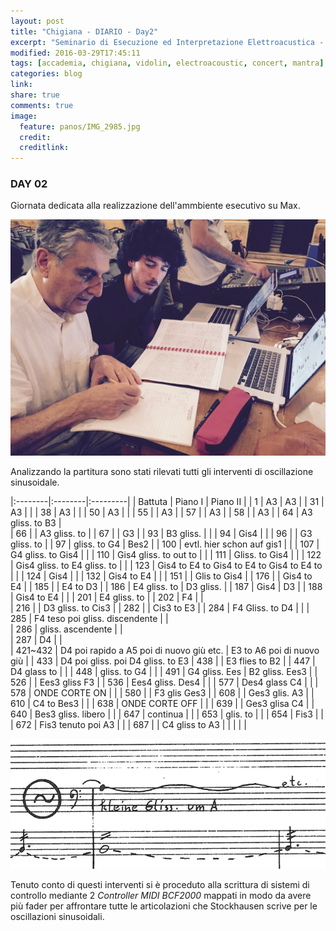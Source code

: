```yaml
---
layout: post
title: "Chigiana - DIARIO - Day2"
excerpt: "Seminario di Esecuzione ed Interpretazione Elettroacustica - Alvise Vidolin"
modified: 2016-03-29T17:45:11
tags: [accademia, chigiana, vidolin, electroacoustic, concert, mantra]
categories: blog
link:
share: true
comments: true
image:
  feature: panos/IMG_2985.jpg
  credit:
  creditlink:
---
```


### DAY 02

Giornata dedicata alla realizzazione dell'ammbiente esecutivo su Max.

![vidolin](images/2016-07-chigiana/IMG_3003.jpg)

Analizzando la partitura sono stati rilevati tutti gli interventi di
oscillazione sinusoidale.

|:--------|:--------|:---------|
| Battuta	| Piano I | Piano II |
| 1       | A3      | A3       |
| 31      | A3      |          |
| 38      | A3      |          |
| 50      | A3      |          |
| 55      |         | A3       |
| 57      |         | A3       |
| 58      |         | A3       |
| 64      | A3 gliss. to B3    |		
| 66			| | A3 gliss. to     |
| 67			| | G3               |
| 93	    | B3 gliss. |        |
| 94      | Gis4    |          |
| 96      | | G3 gliss. to     |
| 97      | gliss. to G4 | Bes2 |
| 100     |	evtl. hier schon auf gis1 | |
| 107     |	G4 gliss. to Gis4 | |
| 110	    | Gis4 gliss. to out to | |
| 111	    | Gliss. to Gis4 |   |
| 122     | Gis4 gliss. to E4 gliss. to | |
| 123     |	Gis4 to E4 to Gis4 to E4 to Gis4 to E4 to | |
| 124     | Gis4    |          |
| 132     | Gis4 to E4 |       |
| 151     | | Glis to Gis4     |
| 176     | | Gis4 to E4       |
| 185     | | E4 to D3         |
| 186     | E4 gliss. to | D3 gliss. |
| 187     | Gis4    | D3       |
| 188     | Gis4 to E4 |       |
| 201	    | E4 gliss. to       |
| 202	    | F4 |               |		
| 216	    | | D3 gliss. to Cis3 |
| 282	    | | Cis3 to E3       |
| 284	    | F4 Gliss. to D4 |  |
| 285	    | F4 teso poi gliss. discendente | |		
| 286	    | gliss. ascendente | |		
| 287	    | D4 | |		
| 421~432 | D4 poi rapido a A5 poi di nuovo giù etc. | E3 to A6 poi di nuovo giù |
| 433     |	D4 poi gliss.  poi D4		gliss. to E3
| 438     | | E3 flies to B2 |
| 447     |	D4 glass to | |
| 448     |	gliss. to G4 | |
| 491     |	G4 gliss. Ees	| B2 gliss. Ees3 |
| 526     | | Ees3 gliss F3 |
| 536     |	Ees4 gliss. Des4 | |
| 577     |	Des4 glass C4 | |
| 578     |	ONDE CORTE ON | |
| 580     | | F3 glis Ges3 |
| 608     | | Ges3 glis. A3 |
| 610     |	C4 to Bes3 | |
| 638     |	ONDE CORTE OFF | |
| 639     | | Ges3 glisa C4 |
| 640     |	Bes3 gliss. libero | |
| 647     |	continua | |
| 653     |	glis. to | |
| 654     |	Fis3 | |
| 672     |	Fis3 tenuto poi A3 | |
| 687     | | C4 gliss to A3 |
| | | |

![estratto partitura](images/2016-07-chigiana/estrattogliss.png)

Tenuto conto di questi interventi si è proceduto alla scrittura di sistemi di controllo mediante
2 *Controller MIDI BCF2000* mappati in modo da avere più fader per affrontare tutte le articolazioni
che Stockhausen scrive per le oscillazioni sinusoidali.
